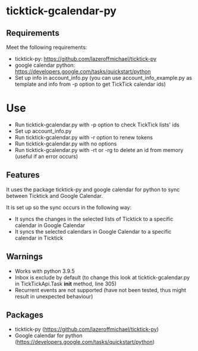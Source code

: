 # ticktick-gcalendar-py

## Requirements

Meet the following requirements:
- ticktick-py: https://github.com/lazeroffmichael/ticktick-py
- google calendar python: https://developers.google.com/tasks/quickstart/python
- Set up info in account_info.py (you can use account_info_example.py as template and info from -p option to get TickTick calendar ids)

# Use

- Run ticktick-gcalendar.py with -p option to check TickTick lists' ids
- Set up account_info.py
- Run ticktick-gcalendar.py with -r option to renew tokens
- Run ticktick-gcalendar.py with no options
- Run ticktick-gcalendar.py with -rt or -rg to delete an id from memory (useful if an error occurs)

## Features

It uses the package ticktick-py and google calendar for python to sync between Ticktick and Google Calendar.

It is set up so the sync occurs in the following way:
- It syncs the changes in the selected lists of Ticktick to a specific calendar in Google Calendar
- It syncs the selected calendars in Google Calendar to a specific calendar in Ticktick

## Warnings

- Works with python 3.9.5
- Inbox is exclude by default (to change this look at ticktick-gcalendar.py in TickTickApi.Task __init__ method, line 305)
- Recurrent events are not supported (have not been tested, thus might result in unexpected behaviour)

## Packages

- ticktick-py (https://github.com/lazeroffmichael/ticktick-py)
- Google calendar for python (https://developers.google.com/tasks/quickstart/python)
